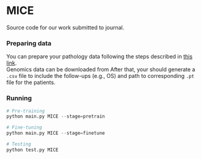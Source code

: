 # MICE

Source code for our work submitted to journal.

### Preparing data

You can prepare your pathology data following the steps described in [this link](https://github.com/mahmoodlab/SurvPath).   
Genomics data can be downloaded from 
After that, your should generate a ```.csv``` file to include the follow-ups (e.g., OS) and path to corresponding ```.pt``` file for the patients.

### Running 
```python
# Pre-training
python main.py MICE --stage=pretrain

# Fine-tuning
python main.py MICE --stage=finetune

# Testing
python test.py MICE
```
